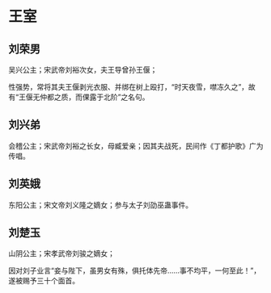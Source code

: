 # 王室

## 刘荣男

吴兴公主；宋武帝刘裕次女，夫王导曾孙王偃；

性强势，常将其夫王偃剥光衣服、并绑在树上殴打，“时天夜雪，噤冻久之”，故有“王偃无仲都之质，而倮露于北阶”之名句。

## 刘兴弟

会稽公主；宋武帝刘裕之长女，母臧爱亲；因其夫战死，民间作《丁都护歌》广为传唱。

## 刘英娥

东阳公主；宋文帝刘义隆之嫡女；参与太子刘劭巫蛊事件。

## 刘楚玉

山阴公主；宋孝武帝刘骏之嫡女；

因对刘子业言“妾与陛下，虽男女有殊，俱托体先帝……事不均平，一何至此！”，遂被赐予三十个面首。
